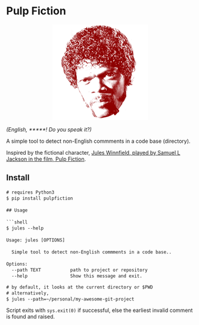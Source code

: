 # Pulp Fiction

<div align="center">
  <img src="./images/jules.png" width="256" height="256" alt="Jules Winnfield art by icassu">
</div>

_(English, *****! Do you speak it?)_

A simple tool to detect non-English commments in a code base (directory).

Inspired by the fictional character, [Jules Winnfield, played by Samuel L Jackson in the film, Pulp Fiction](https://www.urbandictionary.com/define.php?term=Jules%20Winnfield).

## Install

```shell
# requires Python3
$ pip install pulpfiction

## Usage

```shell
$ jules --help

Usage: jules [OPTIONS]

  Simple tool to detect non-English commments in a code base..

Options:
  --path TEXT           path to project or repository
  --help                Show this message and exit.
```

```shell
# by default, it looks at the current directory or $PWD
# alternatively,
$ jules --path=~/personal/my-awesome-git-project
```

Script exits with `sys.exit(0)` if successful, else the earliest invalid comment is found and raised.

